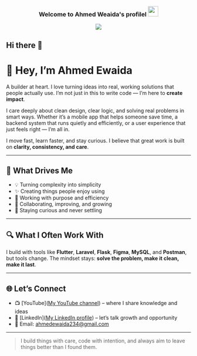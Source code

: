 <h3 align="center">

Welcome to Ahmed Weaida's profilel
<img src="https://media.giphy.com/media/hvRJCLFzcasrR4ia7z/giphy.gif" width="28"></h3>


<p align="center"

<a href="https://github rCoder1/readme-typing-svg"><img src="https://readme-typing-svg.herokuapp.com/?lines=Flutter%20Developer%20🧑🏻‍💻;Always%20learning%20new%20things📚&font=Fira%2@Code&center=true&width=440&height=45&color=FAF9EE&vCenter=true&size=22"></a></p>
## Hi there 👋

# 👋 Hey, I’m Ahmed Ewaida

A builder at heart. I love turning ideas into real, working solutions that people actually use. I’m not just in this to write code — I’m here to **create impact**.

I care deeply about clean design, clear logic, and solving real problems in smart ways. Whether it’s a mobile app that helps someone save time, a backend system that runs quietly and efficiently, or a user experience that just feels right — I’m all in.

I move fast, learn faster, and stay curious. I believe that great work is built on **clarity, consistency, and care**.

---

## 💬 What Drives Me

- 💡 Turning complexity into simplicity  
- ✨ Creating things people enjoy using  
- 🎯 Working with purpose and efficiency  
- 🤝 Collaborating, improving, and growing  
- 🧠 Staying curious and never settling

---

## 🔍 What I Often Work With

I build with tools like **Flutter**, **Laravel**, **Flask**, **Figma**, **MySQL**, and **Postman**, but tools change. The mindset stays: **solve the problem, make it clean, make it last**.

---

## 🌐 Let’s Connect

- 📺 [YouTube]([My YouTube channel](https://www.youtube.com/@ahmedewaida)) – where I share knowledge and ideas  
- 💼 [LinkedIn]([My LinkedIn profile](https://www.linkedin.com/in/ahmed-ewaida-182140255?utm_source=share&utm_campaign=share_via&utm_content=profile&utm_medium=android_app)) – let’s talk growth and opportunity   
- 📧 Email: ahmedewaida234@gmail.com

---

> I build things with care, code with intention, and always aim to leave things better than I found them.
